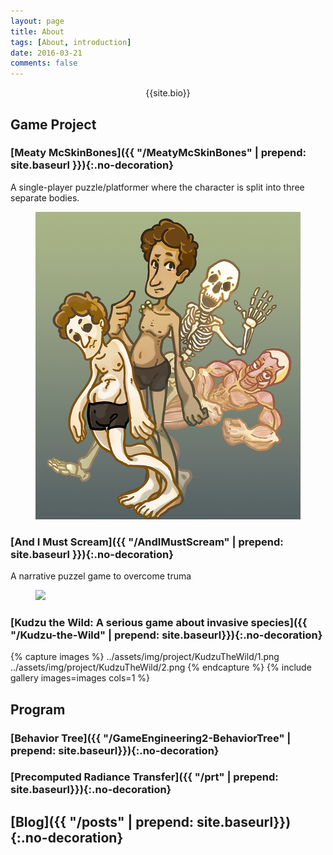 ```yaml
---
layout: page
title: About
tags: [About, introduction]
date: 2016-03-21
comments: false
---
```

    
<!-- <center><a href="http://yuxian1996.github.io/"><b>Moon</b></a> is a minimal, one column jekyll theme.</center> -->

<center>{{site.bio}}</center>

## Game Project

### [Meaty McSkinBones]({{ "/MeatyMcSkinBones" | prepend: site.baseurl }}){:.no-decoration}
A single-player puzzle/platformer where the character is split into three separate bodies.

<figure>
	<a href="../MeatyMcSkinBones/index.html"><img src="../assets/img/project/MeatyMcSkinBones/poster.png"></a>
</figure>

### [And I Must Scream]({{ "/AndIMustScream" | prepend: site.baseurl }}){:.no-decoration}
A narrative puzzel game to overcome truma

<figure>
	<a href="../AndIMustScream/index.html"><img src="../assets/img/project/AndIMustScream/cover.png"></a>
</figure>

### [Kudzu the Wild: A serious game about invasive species]({{ "/Kudzu-the-Wild" | prepend: site.baseurl}}){:.no-decoration}

{% capture images %}
    ../assets/img/project/KudzuTheWild/1.png
    ../assets/img/project/KudzuTheWild/2.png
{% endcapture %}
{% include gallery images=images cols=1 %}

## Program

### [Behavior Tree]({{ "/GameEngineering2-BehaviorTree" | prepend: site.baseurl}}){:.no-decoration}

### [Precomputed Radiance Transfer]({{ "/prt" | prepend: site.baseurl}}){:.no-decoration}

## [Blog]({{ "/posts" | prepend: site.baseurl}}){:.no-decoration}
